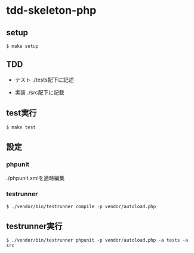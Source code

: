 # tdd-skeleton-php

## setup

```
$ make setup
```

## TDD

- テスト 
./tests配下に記述

- 実装 
./src配下に記載

## test実行

```
$ make test
```

## 設定

### phpunit
./phpunit.xmlを適時編集

### testrunner

```
$ ./vendor/bin/testrunner compile -p vendor/autoload.php
```

## testrunner実行

```
$ ./vendor/bin/testrunner phpunit -p vendor/autoload.php -a tests -a src
```
